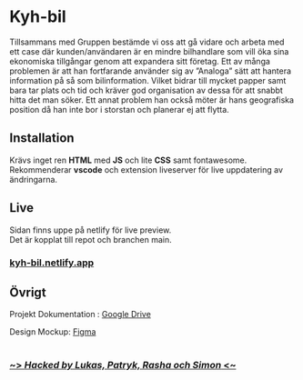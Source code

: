 # <strong>Kyh-bil</strong>

Tillsammans med Gruppen bestämde vi oss att gå vidare och arbeta med ett case där kunden/användaren är en mindre bilhandlare som vill öka sina ekonomiska tillgångar genom att expandera sitt företag. Ett av många problemen är att han fortfarande använder sig av ”Analoga” sätt att hantera information på så som bilinformation. Vilket bidrar till mycket papper samt bara tar plats och tid och kräver god organisation av dessa för att snabbt hitta det man söker. Ett annat problem han också möter är hans geografiska position då han inte bor i storstan och planerar ej att flytta.

## Installation
Krävs inget ren **HTML** med **JS** och lite **CSS** samt fontawesome. <br>
Rekommenderar **vscode** och extension liveserver för live uppdatering av ändringarna.

## Live
Sidan finns uppe på netlify för live preview. <br>
Det är kopplat till repot och branchen main.
### <a href="https://kyh-bil.netlify.app/">kyh-bil.netlify.app</a>

## Övrigt 
<p>Projekt Dokumentation : <a href="https://drive.google.com/drive/folders/1-EXZKr2gw11gBiyJhDssw2JpFJsyyQYj">Google Drive</a></p>
<p>Design Mockup: <a href="https://www.figma.com/file/INncQGdU5Dlud2QwHvPKn2/Untitled?node-id=0%3A1">Figma</a</p>

<br>
<br>

### ~> ***Hacked by Lukas, Patryk, Rasha och Simon*** <~